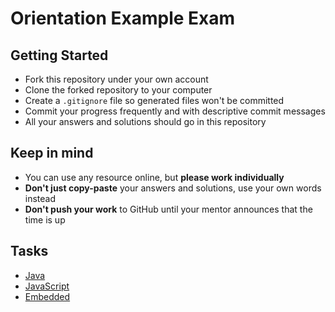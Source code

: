 # Orientation Example Exam

## Getting Started
- Fork this repository under your own account
- Clone the forked repository to your computer
- Create a `.gitignore` file so generated files won't be committed
- Commit your progress frequently and with descriptive commit messages
- All your answers and solutions should go in this repository

## Keep in mind
- You can use any resource online, but **please work individually**
- **Don't just copy-paste** your answers and solutions, use your own words
  instead
- **Don't push your work** to GitHub until your mentor announces that the time
  is up

## Tasks

- [Java](java.md)
- [JavaScript](javascript.md)
- [Embedded](embedded.md)
